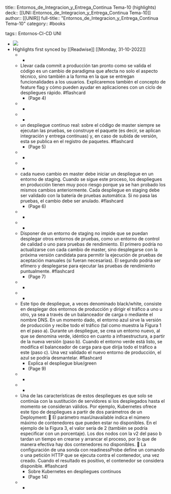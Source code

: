 title:: Entornos_de_Integracion_y_Entrega_Continua Tema-10 (highlights)
deck:: [[UNI::Entornos_de_Integracion_y_Entrega_Continua Tema-10]]
author:: [[UNIR]]
full-title:: "Entornos_de_Integracion_y_Entrega_Continua Tema-10"
category:: #books

tags:: Entornos-CI-CD UNI

- ![](https://readwise-assets.s3.amazonaws.com/media/uploaded_book_covers/profile_22942/2f569712-df1a-413e-bcba-54aa4aa1618c.jpg)
- Highlights first synced by [[Readwise]] [[Monday, 31-10-2022]]
	- -
	- Llevar cada commit a producción tan pronto como se valida el código es un cambio de paradigma que afecta no solo el aspecto técnico, sino también a la forma en la que se entregan funcionalidades a los usuarios.  Explicaremos también el concepto de feature flag y cómo pueden ayudar en aplicaciones con un ciclo de despliegues rápido. #flashcard
		- (Page 4)
	- -
	- -
	- un  despliegue  continuo  real: sobre el código de master siempre se ejecutan las pruebas, se construye el paquete (es  decir,  se  aplican  integración  y  entrega  continuas)  y,  en  caso  de  subida  de versión, esta se publica en el registro de paquetes. #flashcard
		- (Page 5)
	- -
	- -
	- cada nuevo cambio en master debe iniciar un despliegue en un entorno de staging. Cuando  se  sigue  este  proceso,  los  despliegues  en  producción  tienen  muy  poco riesgo  porque  ya  se  han  probado  los  mismos  cambios  anteriormente.  Cada despliegue en staging debe ser validado con la batería de pruebas automática. Si no pasa las pruebas, el cambio debe ser anulado. #flashcard
		- (Page 6)
	- -
	- -
	- Disponer  de  un  entorno  de  staging  no  impide  que  se  puedan  desplegar  otros entornos de pruebas, como un entorno de control de calidad o uno para pruebas de rendimiento. El primero podría no actualizarse con cada cambio de master, sino desplegarse con la próxima versión candidata para permitir la ejecución de pruebas de  aceptación  manuales  (si  fueran  necesarias).  El  segundo  podría  ser  efímero  y desplegarse para ejecutar las pruebas de rendimiento puntualmente. #flashcard
		- (Page 7)
	- -
	- -
	- Este  tipo  de  despliegue,  a  veces  denominado  black/white,  consiste  en  desplegar dos entornos de producción y dirigir el tráfico a uno u otro, ya sea a través de un balanceador de carga o mediante el nombre DNS. En un momento dado, el entorno azul  sirve  la  versión  de  producción  y  recibe  todo  el  tráfico  (tal  como  muestra  la Figura 1 en el paso a). Durante un despliegue, se crea un entorno nuevo, al que se denomina verde, idéntico en cuanto a infraestructura, a partir de la nueva versión (paso  b).  Cuando  el  entorno  verde  está  listo,  se  modifica  el  balanceador  de  carga para que dirija todo el tráfico a este (paso c). Una vez validado el nuevo entorno de producción, el azul se podría desmantelar. #flashcard
		- Explica el despliegue blue/green
		- (Page 9)
	- -
	- -
	- Una  de  las  características  de  estos  despliegues  es  que  solo  se  continúa  con  la sustitución  de  servidores  si  los  desplegados  hasta  el  momento  se  consideran válidos.  Por  ejemplo,  Kubernetes  ofrece  este  tipo  de  despliegues  a  partir  de  dos parámetros de un Deployment:   El  parámetro  maxUnavailable  indica  el  número  máximo  de  contenedores  que pueden  estar  no  disponibles.  En  el  ejemplo  de  la  Figura  3,  el  valor  sería  de  2 (también  se  podría  especificar  con  un  porcentaje).  Los  dos  nodos  con  la  v2  del paso b tardan un tiempo en crearse y arrancar el proceso, por lo que de manera efectiva hay dos contenedores no disponibles.   La  configuración  de  una  sonda  con  readinessProbe  define  un  comando  o  una petición  HTTP  que  se  ejecuta  contra  el  contenedor,  una  vez  creado.  Cuando  el resultado es positivo, el contenedor se considera disponible. #flashcard
		- Sobre Kubernetes en despliegues continuos
		- (Page 14)
	- -